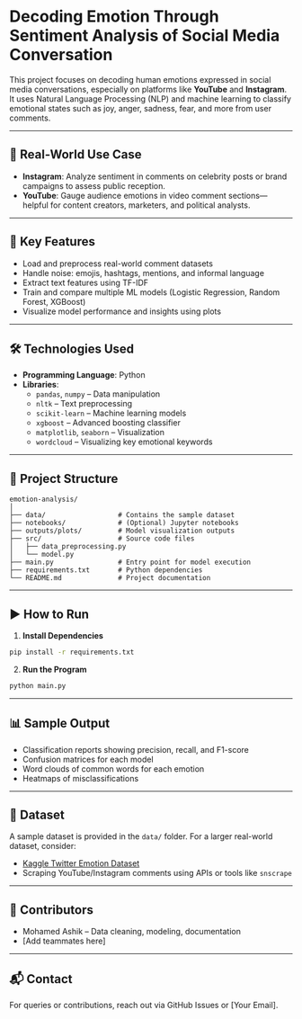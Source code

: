 # Decoding Emotion Through Sentiment Analysis of Social Media Conversation

This project focuses on decoding human emotions expressed in social media conversations, especially on platforms like **YouTube** and **Instagram**. It uses Natural Language Processing (NLP) and machine learning to classify emotional states such as joy, anger, sadness, fear, and more from user comments.

---

## 📌 Real-World Use Case

- **Instagram**: Analyze sentiment in comments on celebrity posts or brand campaigns to assess public reception.
- **YouTube**: Gauge audience emotions in video comment sections—helpful for content creators, marketers, and political analysts.

---

## 🧠 Key Features

- Load and preprocess real-world comment datasets
- Handle noise: emojis, hashtags, mentions, and informal language
- Extract text features using TF-IDF
- Train and compare multiple ML models (Logistic Regression, Random Forest, XGBoost)
- Visualize model performance and insights using plots

---

## 🛠 Technologies Used

- **Programming Language**: Python
- **Libraries**:
  - `pandas`, `numpy` – Data manipulation
  - `nltk` – Text preprocessing
  - `scikit-learn` – Machine learning models
  - `xgboost` – Advanced boosting classifier
  - `matplotlib`, `seaborn` – Visualization
  - `wordcloud` – Visualizing key emotional keywords

---

## 📂 Project Structure

```
emotion-analysis/
│
├── data/                  # Contains the sample dataset
├── notebooks/             # (Optional) Jupyter notebooks
├── outputs/plots/         # Model visualization outputs
├── src/                   # Source code files
│   ├── data_preprocessing.py
│   └── model.py
├── main.py                # Entry point for model execution
├── requirements.txt       # Python dependencies
└── README.md              # Project documentation
```

---

## ▶️ How to Run

1. **Install Dependencies**
```bash
pip install -r requirements.txt
```

2. **Run the Program**
```bash
python main.py
```

---

## 📊 Sample Output

- Classification reports showing precision, recall, and F1-score
- Confusion matrices for each model
- Word clouds of common words for each emotion
- Heatmaps of misclassifications

---

## 📁 Dataset

A sample dataset is provided in the `data/` folder. For a larger real-world dataset, consider:
- [Kaggle Twitter Emotion Dataset](https://www.kaggle.com/datasets)
- Scraping YouTube/Instagram comments using APIs or tools like `snscrape`

---

## 🙌 Contributors

- Mohamed Ashik – Data cleaning, modeling, documentation
- [Add teammates here]

---

## 📬 Contact

For queries or contributions, reach out via GitHub Issues or [Your Email].
